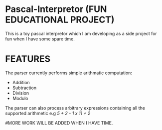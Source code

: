 # Pascal-Interpretor (FUN EDUCATIONAL PROJECT)
This is a toy pascal interpretor which I am developing as a side project for fun when I have some spare time.

# FEATURES
The parser currently performs simple arithmatic computation:
* Addition
* Subtraction
* Division
* Modulo

The parser can also process arbitrary expressions containing all the supported arithmetic 
e.g *5 + 2 - 1 x 11 ÷ 2*

#MORE WORK WILL BE ADDED WHEN I HAVE TIME.
